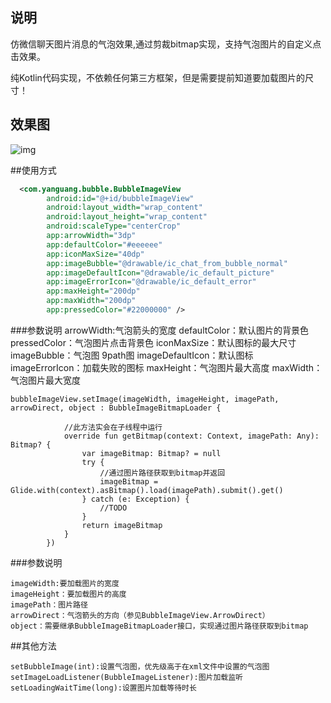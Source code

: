 ## 说明

仿微信聊天图片消息的气泡效果,通过剪裁bitmap实现，支持气泡图片的自定义点击效果。

纯Kotlin代码实现，不依赖任何第三方框架，但是需要提前知道要加载图片的尺寸！

## 效果图

![img](https://github.com/YanGunag/BubbleImageView/blob/master/20180504161609.jpg)


##使用方式

```xml
  <com.yanguang.bubble.BubbleImageView
        android:id="@+id/bubbleImageView"
        android:layout_width="wrap_content"
        android:layout_height="wrap_content"
        android:scaleType="centerCrop"
        app:arrowWidth="3dp"
        app:defaultColor="#eeeeee"
        app:iconMaxSize="40dp"
        app:imageBubble="@drawable/ic_chat_from_bubble_normal"
        app:imageDefaultIcon="@drawable/ic_default_picture"
        app:imageErrorIcon="@drawable/ic_default_error"
        app:maxHeight="200dp"
        app:maxWidth="200dp"
        app:pressedColor="#22000000" />
```
     
        
        
        
###参数说明
    arrowWidth:气泡箭头的宽度
    defaultColor：默认图片的背景色
    pressedColor：气泡图片点击背景色
    iconMaxSize：默认图标的最大尺寸
    imageBubble：气泡图 9path图
    imageDefaultIcon：默认图标
    imageErrorIcon：加载失败的图标
    maxHeight：气泡图片最大高度
    maxWidth：气泡图片最大宽度
    
```
bubbleImageView.setImage(imageWidth, imageHeight, imagePath, arrowDirect, object : BubbleImageBitmapLoader {

            //此方法实会在子线程中运行
            override fun getBitmap(context: Context, imagePath: Any): Bitmap? {
                var imageBitmap: Bitmap? = null
                try {
                    //通过图片路径获取到bitmap并返回
                    imageBitmap = Glide.with(context).asBitmap().load(imagePath).submit().get()
                } catch (e: Exception) {
                    //TODO 
                }
                return imageBitmap
            }
        })
```




###参数说明

    imageWidth:要加载图片的宽度
    imageHeight：要加载图片的高度
    imagePath：图片路径
    arrowDirect：气泡箭头的方向（参见BubbleImageView.ArrowDirect）
    object：需要继承BubbleImageBitmapLoader接口，实现通过图片路径获取到bitmap



##其他方法
    
    setBubbleImage(int):设置气泡图，优先级高于在xml文件中设置的气泡图
    setImageLoadListener(BubbleImageListener):图片加载监听
    setLoadingWaitTime(long):设置图片加载等待时长
    